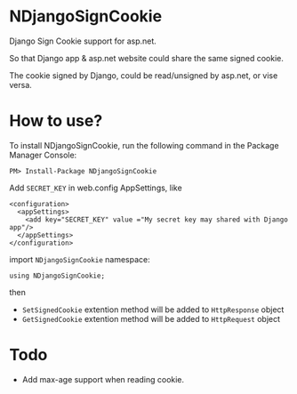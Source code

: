 # NDjangoSignCookie

Django Sign Cookie support for asp.net.

So that Django app & asp.net website could share the same signed cookie.

The cookie signed by Django, could be read/unsigned by asp.net, or vise versa.

# How to use?

To install NDjangoSignCookie, run the following command in the Package Manager Console:

	PM> Install-Package NDjangoSignCookie

Add `SECRET_KEY` in web.config AppSettings, like

```
<configuration>
  <appSettings>
    <add key="SECRET_KEY" value ="My secret key may shared with Django app"/>
  </appSettings>
</configuration>
```

import `NDjangoSignCookie` namespace:

    using NDjangoSignCookie;

then 

* `SetSignedCookie` extention method will be added to `HttpResponse` object
* `GetSignedCookie` extention method will be added to `HttpRequest` object

# Todo

* Add max-age support when reading cookie.
